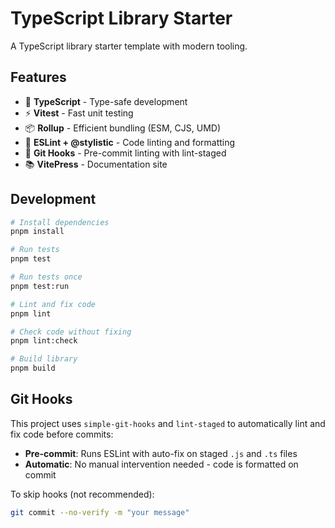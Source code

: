 # TypeScript Library Starter

A TypeScript library starter template with modern tooling.

## Features

- 🚀 **TypeScript** - Type-safe development
- ⚡ **Vitest** - Fast unit testing
- 📦 **Rollup** - Efficient bundling (ESM, CJS, UMD)
- 🎨 **ESLint + @stylistic** - Code linting and formatting
- 🔧 **Git Hooks** - Pre-commit linting with lint-staged
- 📚 **VitePress** - Documentation site

## Development

```bash
# Install dependencies
pnpm install

# Run tests
pnpm test

# Run tests once
pnpm test:run

# Lint and fix code
pnpm lint

# Check code without fixing
pnpm lint:check

# Build library
pnpm build
```

## Git Hooks

This project uses `simple-git-hooks` and `lint-staged` to automatically lint and fix code before commits:

- **Pre-commit**: Runs ESLint with auto-fix on staged `.js` and `.ts` files
- **Automatic**: No manual intervention needed - code is formatted on commit

To skip hooks (not recommended):
```bash
git commit --no-verify -m "your message"
```
